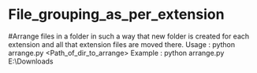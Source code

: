 # File_grouping_as_per_extension
#Arrange files in a folder in such a way that new folder is created for each extension and all that extension files are moved there.
Usage : python arrange.py <Path_of_dir_to_arrange>
Example : python arrange.py E:\Downloads
